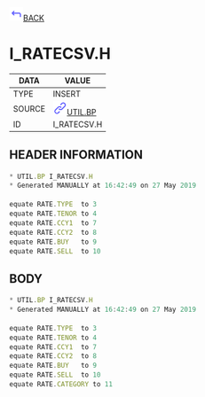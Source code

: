 <img src="../.resources/themes/unicons-line-6563ff/corner-up-left-alt.svg" alt="BACK" width="25" />[BACK](../DOCS/UTIL.BP.md)  
# I_RATECSV.H  
|DATA|VALUE|
| --- | --- |
|TYPE|INSERT|
|SOURCE|<img src="../.resources/themes/unicons-line-6563ff/link.svg" alt="UTIL.BP" width="25" />[UTIL.BP](../DOCS/UTIL.BP.md)|
|ID|I_RATECSV.H|
    
    
## HEADER INFORMATION  
```javascript
* UTIL.BP I_RATECSV.H
* Generated MANUALLY at 16:42:49 on 27 May 2019

equate RATE.TYPE  to 3
equate RATE.TENOR to 4
equate RATE.CCY1  to 7
equate RATE.CCY2  to 8
equate RATE.BUY   to 9
equate RATE.SELL  to 10
```
## BODY  
```javascript
* UTIL.BP I_RATECSV.H
* Generated MANUALLY at 16:42:49 on 27 May 2019

equate RATE.TYPE  to 3
equate RATE.TENOR to 4
equate RATE.CCY1  to 7
equate RATE.CCY2  to 8
equate RATE.BUY   to 9
equate RATE.SELL  to 10
equate RATE.CATEGORY to 11
```
